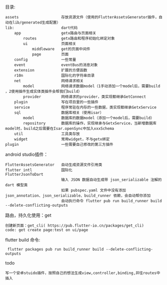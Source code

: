 目录:

    assets                   存放资源文件（使用的FlutterAssetsGenerator插件，自动在lib/generated生成配置）
    lib:                     dart代码
        app                  getx路由与页面相关
            routes           getx路由和程序初始化绑定对象
            ui               页面相关
                middleware   get的页面中间件
                page         页面
        config               一些常量
        event                eventBus的消息对象
        extension            扩展的方便函数
        r10n                 国际化的字符串目录
        net                  网络请求相关
            model            网络请求数据model（1手动添加一个model后，需要build ，2使用插件生成实体类插件会帮我们build）
            provider         网络请求的provider，类实现都继承GetConnect
        plugin               写在项目里的一些插件
        service              程序常驻在内存的一些数据，类实现都继承GetxService
        sql                  数据库相关（使用isar）
            model            数据库的数据model（添加一个model后，需要build）
            repository       数据库的操作，实现继承与GetxService，当新增数据库model时，build之后需要在Isar.openSync中加入xxxSchema
        util                 工具类存放
        widget               常用widget，不与getx绑定
    plugin                   一些需要自己修改的第三方插件


android studio插件：

    FlutterAssetsGenerator   自动生成资源文件引用类
    flutter intl             国际化
    FlutterJsonToDart        
                             输入 JSON 数据自动生成带 json_serializable 注解的 dart 模型类
                             如果 pubspec.yaml 文件中没有添加 json_annotation、json_serializable、build_runner 依赖，会自动帮你添加
                             自动执行命令 flutter pub run build_runner build --delete-conflicting-outputs





路由，持久化使用：get

    创建新页面：get_cli( https://pub.flutter-io.cn/packages/get_cli)
    code: get create page:test on ui/page
   
    


flutter  build 命令: 


     flutter packages pub run build_runner build --delete-conflicting-outputs



todo
    
    写一个安卓stuido插件，按照自己的想法生成view,controller,binding,并往routes中插入